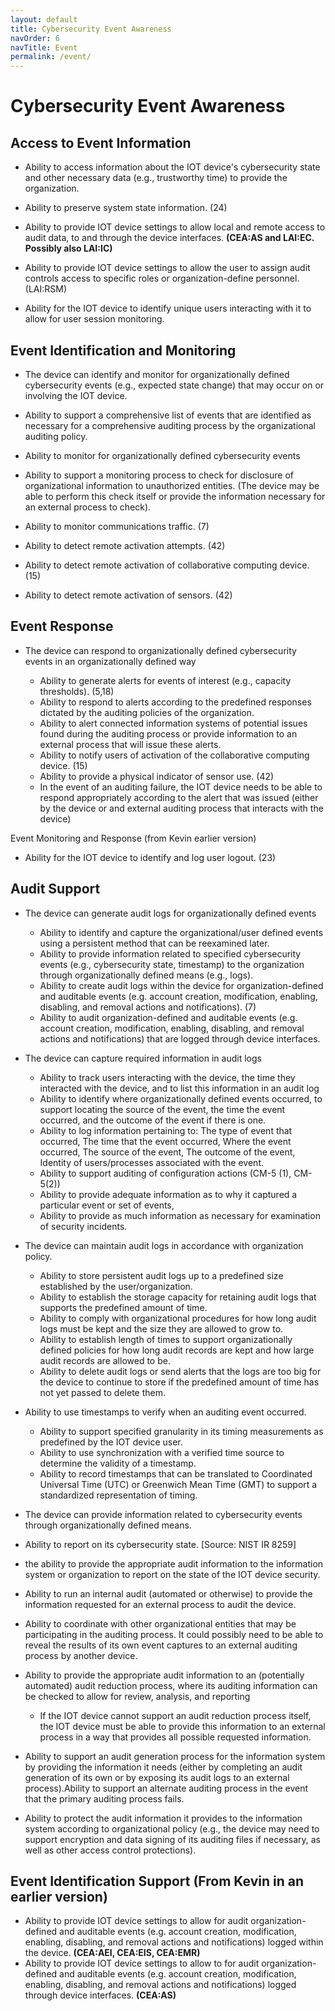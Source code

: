```yaml
---
layout: default
title: Cybersecurity Event Awareness
navOrder: 6
navTitle: Event
permalink: /event/
---
```


# Cybersecurity Event Awareness

## Access to Event Information

- Ability to access information about the IOT device&#39;s cybersecurity state and other necessary data (e.g., trustworthy time) to provide the organization.

- Ability to preserve system state information. (24)
- Ability to provide IOT device settings to allow local and remote access to audit data, to and through the device interfaces. **(CEA:AS and LAI:EC. Possibly also LAI:IC)**
- Ability to provide IOT device settings to allow the user to assign audit controls access to specific roles or organization-define personnel. (LAI:RSM)
- Ability for the IOT device to identify unique users interacting with it to allow for user session monitoring.

## Event Identification and Monitoring

- The device can identify and monitor for organizationally defined cybersecurity events (e.g., expected state change) that may occur on or involving the IOT device.

- Ability to support a comprehensive list of events that are identified as necessary for a comprehensive auditing process by the organizational auditing policy.
- Ability to monitor for organizationally defined cybersecurity events
- Ability to support a monitoring process to check for disclosure of organizational information to unauthorized entities. (The device may be able to perform this check itself or provide the information necessary for an external process to check).
- Ability to monitor communications traffic. (7)
- Ability to detect remote activation attempts. (42)
- Ability to detect remote activation of collaborative computing device. (15)
- Ability to detect remote activation of sensors. (42)

## Event Response

- The device can respond to organizationally defined cybersecurity events in an organizationally defined way

  - Ability to generate alerts for events of interest (e.g., capacity thresholds). (5,18)
  - Ability to respond to alerts according to the predefined responses dictated by the auditing policies of the organization.
  - Ability to alert connected information systems of potential issues found during the auditing process or provide information to an external process that will issue these alerts.
  - Ability to notify users of activation of the collaborative computing device. (15)
  - Ability to provide a physical indicator of sensor use. (42)
  - In the event of an auditing failure, the IOT device needs to be able to respond appropriately according to the alert that was issued (either by the device or and external auditing process that interacts with the device)

Event Monitoring and Response (from Kevin earlier version)

- Ability for the IOT device to identify and log user logout. (23)

##

## Audit Support

- The device can generate audit logs for organizationally defined events
  - Ability to identify and capture the organizational/user defined events using a persistent method that can be reexamined later.
  - Ability to provide information related to specified cybersecurity events (e.g., cybersecurity state, timestamp) to the organization through organizationally defined means (e.g., logs).
  - Ability to create audit logs within the device for organization-defined and auditable events (e.g. account creation, modification, enabling, disabling, and removal actions and notifications). (7)
  - Ability to audit organization-defined and auditable events (e.g. account creation, modification, enabling, disabling, and removal actions and notifications) that are logged through device interfaces.
- The device can capture required information in audit logs
  - Ability to track users interacting with the device, the time they interacted with the device, and to list this information in an audit log
  - Ability to identify where organizationally defined events occurred, to support locating the source of the event, the time the event occurred, and the outcome of the event if there is one.
  - Ability to log information pertaining to: The type of event that occurred, The time that the event occurred, Where the event occurred, The source of the event, The outcome of the event, Identity of users/processes associated with the event.
  - Ability to support auditing of configuration actions (CM-5 (1), CM-5(2))
  - Ability to provide adequate information as to why it captured a particular event or set of events,
  - Ability to provide as much information as necessary for examination of security incidents.
- The device can maintain audit logs in accordance with organization policy.
  - Ability to store persistent audit logs up to a predefined size established by the user/organization.
  - Ability to establish the storage capacity for retaining audit logs that supports the predefined amount of time.
  - Ability to comply with organizational procedures for how long audit logs must be kept and the size they are allowed to grow to.
  - Ability to establish length of times to support organizationally defined policies for how long audit records are kept and how large audit records are allowed to be.
  - Ability to delete audit logs or send alerts that the logs are too big for the device to continue to store if the predefined amount of time has not yet passed to delete them.
- Ability to use timestamps to verify when an auditing event occurred.
  - Ability to support specified granularity in its timing measurements as predefined by the IOT device user.
  - Ability to use synchronization with a verified time source to determine the validity of a timestamp.
  - Ability to record timestamps that can be translated to Coordinated Universal Time (UTC) or Greenwich Mean Time (GMT) to support a standardized representation of timing.
- The device can provide information related to cybersecurity events through organizationally defined means.

- Ability to report on its cybersecurity state. [Source: NIST IR 8259]
- the ability to provide the appropriate audit information to the information system or organization to report on the state of the IOT device security.
- Ability to run an internal audit (automated or otherwise) to provide the information requested for an external process to audit the device.

- Ability to coordinate with other organizational entities that may be participating in the auditing process. It could possibly need to be able to reveal the results of its own event captures to an external auditing process by another device.
- Ability to provide the appropriate audit information to an (potentially automated) audit reduction process, where its auditing information can be checked to allow for review, analysis, and reporting
  - If the IOT device cannot support an audit reduction process itself, the IOT device must be able to provide this information to an external process in a way that provides all possible requested information.

- Ability to support an audit generation process for the information system by providing the information it needs (either by completing an audit generation of its own or by exposing its audit logs to an external process).Ability to support an alternate auditing process in the event that the primary auditing process fails.
- Ability to protect the audit information it provides to the information system according to organizational policy (e.g., the device may need to support encryption and data signing of its auditing files if necessary, as well as other access control protections).

## Event Identification Support (From Kevin in an earlier version)

- Ability to provide IOT device settings to allow for audit organization-defined and auditable events (e.g. account creation, modification, enabling, disabling, and removal actions and notifications) logged within the device. **(CEA:AEI, CEA:EIS, CEA:EMR)**
- Ability to provide IOT device settings to allow to for audit organization-defined and auditable events (e.g. account creation, modification, enabling, disabling, and removal actions and notifications) logged through device interfaces. **(CEA:AS)**

